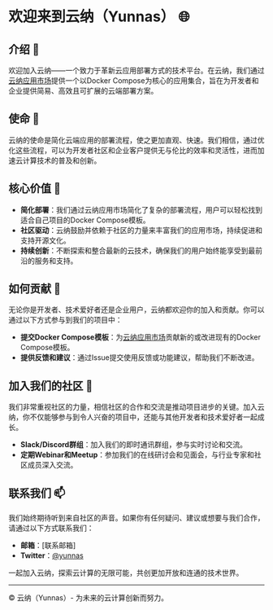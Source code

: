 # 欢迎来到云纳（Yunnas） 🌐

## 介绍 📖

欢迎加入云纳——一个致力于革新云应用部署方式的技术平台。在云纳，我们通过[云纳应用市场](https://github.com/yunnas/yunna-store)提供一个以Docker Compose为核心的应用集合，旨在为开发者和企业提供简易、高效且可扩展的云端部署方案。

## 使命 🎯

云纳的使命是简化云端应用的部署流程，使之更加直观、快速。我们相信，通过优化这些流程，可以为开发者社区和企业客户提供无与伦比的效率和灵活性，进而加速云计算技术的普及和创新。

## 核心价值 💎

- **简化部署**：我们通过云纳应用市场简化了复杂的部署流程，用户可以轻松找到适合自己项目的Docker Compose模板。
- **社区驱动**：云纳鼓励并依赖于社区的力量来丰富我们的应用市场，持续促进和支持开源文化。
- **持续创新**：不断探索和整合最新的云技术，确保我们的用户始终能享受到最前沿的服务和支持。

## 如何贡献 🤲

无论你是开发者、技术爱好者还是企业用户，云纳都欢迎你的加入和贡献。你可以通过以下方式参与到我们的项目中：

- **提交Docker Compose模板**：为[云纳应用市场](https://github.com/yunnas/yunna-store)贡献新的或改进现有的Docker Compose模板。
- **提供反馈和建议**：通过Issue提交使用反馈或功能建议，帮助我们不断改进。
## 加入我们的社区 👥

我们非常重视社区的力量，相信社区的合作和交流是推动项目进步的关键。加入云纳，你不仅能够参与到令人兴奋的项目中，还能与其他开发者和技术爱好者一起成长。

- **Slack/Discord群组**：加入我们的即时通讯群组，参与实时讨论和交流。
- **定期Webinar和Meetup**：参加我们的在线研讨会和见面会，与行业专家和社区成员深入交流。

## 联系我们 📫

我们始终期待听到来自社区的声音。如果你有任何疑问、建议或想要与我们合作，请通过以下方式联系我们：

- **邮箱**：[联系邮箱]
- **Twitter**：[@yunnas](https://twitter.com/yunnas)

一起加入云纳，探索云计算的无限可能，共创更加开放和连通的技术世界。

---

© 云纳（Yunnas）- 为未来的云计算创新而努力。
